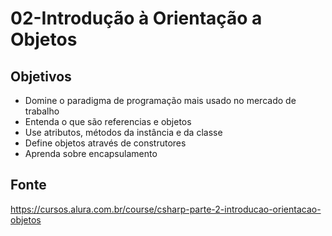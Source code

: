 # 02-Introdução à Orientação a Objetos

## Objetivos

* Domine o paradigma de programação mais usado no mercado de trabalho
* Entenda o que são referencias e objetos
* Use atributos, métodos da instância e da classe
* Define objetos através de construtores
* Aprenda sobre encapsulamento

## Fonte

<https://cursos.alura.com.br/course/csharp-parte-2-introducao-orientacao-objetos>
